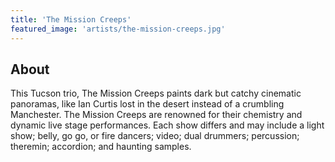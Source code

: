 ```yaml
---
title: 'The Mission Creeps'
featured_image: 'artists/the-mission-creeps.jpg'
---
```


## About

This Tucson trio, The Mission Creeps paints dark but catchy cinematic panoramas, like Ian Curtis lost in the desert instead of a crumbling Manchester.
The Mission Creeps are renowned for their chemistry and dynamic live stage performances. Each show differs and may include a light show; belly, go go, or fire dancers; video; dual drummers; percussion; theremin; accordion; and haunting samples.

